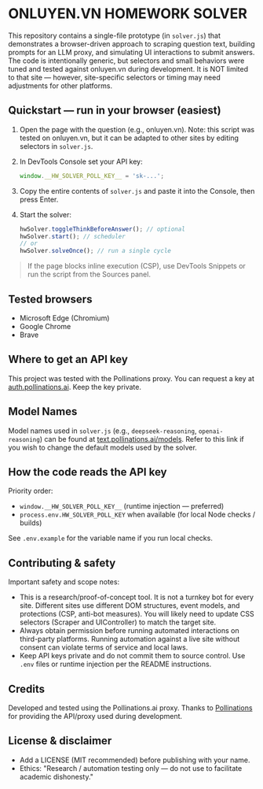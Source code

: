 # ONLUYEN.VN HOMEWORK SOLVER

This repository contains a single-file prototype (in `solver.js`) that demonstrates a browser-driven approach to scraping question text, building prompts for an LLM proxy, and simulating UI interactions to submit answers. The code is intentionally generic, but selectors and small behaviors were tuned and tested against onluyen.vn during development. It is NOT limited to that site — however, site-specific selectors or timing may need adjustments for other platforms.

## Quickstart — run in your browser (easiest)

1. Open the page with the question (e.g., onluyen.vn). Note: this script was tested on onluyen.vn, but it can be adapted to other sites by editing selectors in `solver.js`.
2. In DevTools Console set your API key:

   ```js
   window.__HW_SOLVER_POLL_KEY__ = 'sk-...';
   ```

3. Copy the entire contents of `solver.js` and paste it into the Console, then press Enter.
4. Start the solver:

   ```js
   hwSolver.toggleThinkBeforeAnswer(); // optional
   hwSolver.start(); // scheduler
   // or
   hwSolver.solveOnce(); // run a single cycle
   ```

> If the page blocks inline execution (CSP), use DevTools Snippets or run the script from the Sources panel.

## Tested browsers

- Microsoft Edge (Chromium)
- Google Chrome
- Brave

## Where to get an API key

This project was tested with the Pollinations proxy. You can request a key at [auth.pollinations.ai](https://auth.pollinations.ai). Keep the key private.

## Model Names
Model names used in `solver.js` (e.g., `deepseek-reasoning`, `openai-reasoning`) can be found at [text.pollinations.ai/models](https://text.pollinations.ai/models). Refer to this link if you wish to change the default models used by the solver.

## How the code reads the API key

Priority order:

- `window.__HW_SOLVER_POLL_KEY__` (runtime injection — preferred)
- `process.env.HW_SOLVER_POLL_KEY` when available (for local Node checks / builds)

See `.env.example` for the variable name if you run local checks.

## Contributing & safety

Important safety and scope notes:

- This is a research/proof-of-concept tool. It is not a turnkey bot for every site. Different sites use different DOM structures, event models, and protections (CSP, anti-bot measures). You will likely need to update CSS selectors (Scraper and UIController) to match the target site.
- Always obtain permission before running automated interactions on third-party platforms. Running automation against a live site without consent can violate terms of service and local laws.
- Keep API keys private and do not commit them to source control. Use `.env` files or runtime injection per the README instructions.

## Credits

Developed and tested using the Pollinations.ai proxy. Thanks to [Pollinations](https://pollinations.ai) for providing the API/proxy used during development.

## License & disclaimer

- Add a LICENSE (MIT recommended) before publishing with your name.
- Ethics: "Research / automation testing only — do not use to facilitate academic dishonesty."
